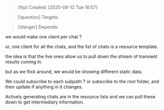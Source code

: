 
>[!tip] Created: [2025-08-12 Tue 16:57]

>[!question] Targets: 

>[!danger] Depends: 

we would make one client per chat ?

or, one client for all the chats, and the list of chats is a resource template.

the idea is that the live ones allow us to pull down the stream of transient results coming in.

but as we flick around, we would be showing different static data.

We could subscribe to each subpath ? or subscribe to the root folder, and then update if anything in it changes.

Actively generating chats are in the resource lists and we can pull these down to get intermediary information.